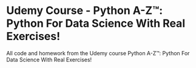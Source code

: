 # Udemy Course - Python A-Z™: Python For Data Science With Real Exercises!
All code and homework from the Udemy course Python A-Z™: Python For Data Science With Real Exercises!
